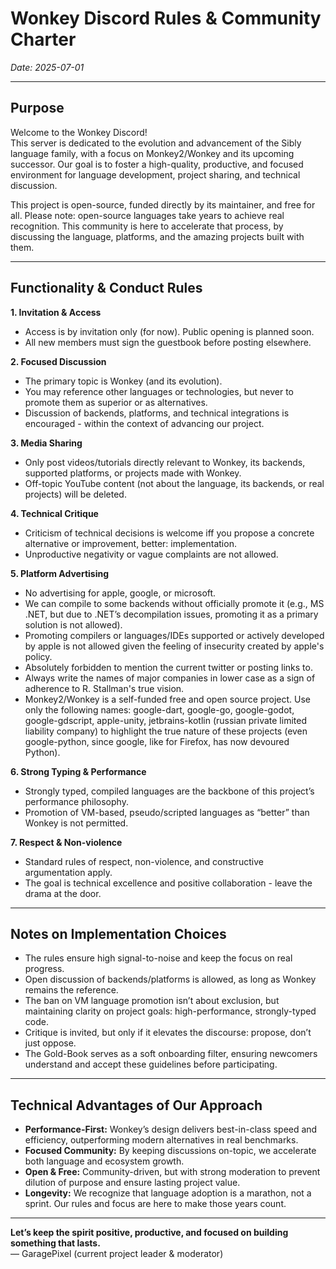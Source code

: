 # Wonkey Discord Rules & Community Charter 
*Date: 2025-07-01*  

---

## Purpose

Welcome to the Wonkey Discord!  
This server is dedicated to the evolution and advancement of the Sibly language family, with a focus on Monkey2/Wonkey and its upcoming successor. Our goal is to foster a high-quality, productive, and focused environment for language development, project sharing, and technical discussion.

This project is open-source, funded directly by its maintainer, and free for all. Please note: open-source languages take years to achieve real recognition. This community is here to accelerate that process, by discussing the language, platforms, and the amazing projects built with them.

---

## Functionality & Conduct Rules

**1. Invitation & Access**  
- Access is by invitation only (for now). Public opening is planned soon.  
- All new members must sign the guestbook before posting elsewhere.

**2. Focused Discussion**  
- The primary topic is Wonkey (and its evolution).  
- You may reference other languages or technologies, but never to promote them as superior or as alternatives.  
- Discussion of backends, platforms, and technical integrations is encouraged - within the context of advancing our project.

**3. Media Sharing**  
- Only post videos/tutorials directly relevant to Wonkey, its backends, supported platforms, or projects made with Wonkey.  
- Off-topic YouTube content (not about the language, its backends, or real projects) will be deleted.

**4. Technical Critique**  
- Criticism of technical decisions is welcome iff you propose a concrete alternative or improvement, better: implementation.  
- Unproductive negativity or vague complaints are not allowed.

**5. Platform Advertising**  
- No advertising for apple, google, or microsoft.  
- We can compile to some backends without officially promote it (e.g., MS .NET, but due to .NET’s decompilation issues, promoting it as a primary solution is not allowed).
- Promoting compilers or languages/IDEs supported or actively developed by apple is not allowed given the feeling of insecurity created by apple's policy.
- Absolutely forbidden to mention the current twitter or posting links to.
- Always write the names of major companies in lower case as a sign of adherence to R. Stallman's true vision.
- Monkey2/Wonkey is a self-funded free and open source project. Use only the following names: google-dart, google-go, google-godot, google-gdscript, apple-unity, jetbrains-kotlin (russian private limited liability company) to highlight the true nature of these projects (even google-python, since google, like for Firefox, has now devoured Python).

**6. Strong Typing & Performance**  
- Strongly typed, compiled languages are the backbone of this project’s performance philosophy.  
- Promotion of VM-based, pseudo/scripted languages as “better” than Wonkey is not permitted.

**7. Respect & Non-violence**  
- Standard rules of respect, non-violence, and constructive argumentation apply.  
- The goal is technical excellence and positive collaboration - leave the drama at the door.

---

## Notes on Implementation Choices

- The rules ensure high signal-to-noise and keep the focus on real progress.
- Open discussion of backends/platforms is allowed, as long as Wonkey remains the reference.
- The ban on VM language promotion isn’t about exclusion, but maintaining clarity on project goals: high-performance, strongly-typed code.
- Critique is invited, but only if it elevates the discourse: propose, don’t just oppose.
- The Gold-Book serves as a soft onboarding filter, ensuring newcomers understand and accept these guidelines before participating.

---

## Technical Advantages of Our Approach

- **Performance-First:** Wonkey’s design delivers best-in-class speed and efficiency, outperforming modern alternatives in real benchmarks.
- **Focused Community:** By keeping discussions on-topic, we accelerate both language and ecosystem growth.
- **Open & Free:** Community-driven, but with strong moderation to prevent dilution of purpose and ensure lasting project value.
- **Longevity:** We recognize that language adoption is a marathon, not a sprint. Our rules and focus are here to make those years count.

---

**Let’s keep the spirit positive, productive, and focused on building something that lasts.**  
— GaragePixel (current project leader & moderator)
